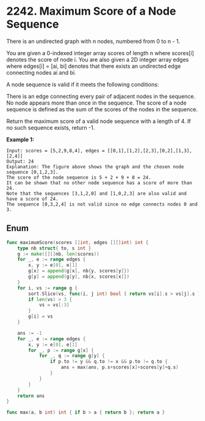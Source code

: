 # 2242. Maximum Score of a Node Sequence
There is an undirected graph with n nodes, numbered from 0 to n - 1.

You are given a 0-indexed integer array scores of length n where scores[i] denotes the score of node i. You are also given a 2D integer array edges where edges[i] = [ai, bi] denotes that there exists an undirected edge connecting nodes ai and bi.

A node sequence is valid if it meets the following conditions:

There is an edge connecting every pair of adjacent nodes in the sequence.
No node appears more than once in the sequence.
The score of a node sequence is defined as the sum of the scores of the nodes in the sequence.

Return the maximum score of a valid node sequence with a length of 4. If no such sequence exists, return -1.

 

**Example 1:**
```
Input: scores = [5,2,9,8,4], edges = [[0,1],[1,2],[2,3],[0,2],[1,3],[2,4]]
Output: 24
Explanation: The figure above shows the graph and the chosen node sequence [0,1,2,3].
The score of the node sequence is 5 + 2 + 9 + 8 = 24.
It can be shown that no other node sequence has a score of more than 24.
Note that the sequences [3,1,2,0] and [1,0,2,3] are also valid and have a score of 24.
The sequence [0,3,2,4] is not valid since no edge connects nodes 0 and 3.
```

## Enum
```go
func maximumScore(scores []int, edges [][]int) int {
	type nb struct{ to, s int }
	g := make([][]nb, len(scores))
	for _, e := range edges {
		x, y := e[0], e[1]
		g[x] = append(g[x], nb{y, scores[y]})
		g[y] = append(g[y], nb{x, scores[x]})
	}
	for i, vs := range g {
		sort.Slice(vs, func(i, j int) bool { return vs[i].s > vs[j].s })
		if len(vs) > 3 {
			vs = vs[:3]
		}
		g[i] = vs
	}

	ans := -1
	for _, e := range edges {
		x, y := e[0], e[1]
		for _, p := range g[x] {
			for _, q := range g[y] {
				if p.to != y && q.to != x && p.to != q.to {
					ans = max(ans, p.s+scores[x]+scores[y]+q.s)
				}
			}
		}
	}
	return ans
}

func max(a, b int) int { if b > a { return b }; return a }
```